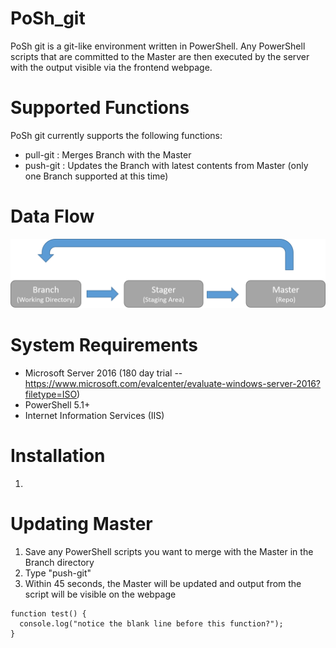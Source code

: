 # PoSh_git
PoSh git is a git-like environment written in PowerShell. Any PowerShell scripts that are committed to the Master are then executed by the server with the output visible via the frontend webpage.


# Supported Functions
PoSh git currently supports the following functions:
- pull-git : Merges Branch with the Master
- push-git : Updates the Branch with latest contents from Master (only one Branch supported at this time)


# Data Flow
![Alt text](https://github.com/WiredPulse/PoSh_git/blob/master/Flow.png?raw=true "Optional Title")
<br>

# System Requirements
- Microsoft Server 2016 (180 day trial -- https://www.microsoft.com/evalcenter/evaluate-windows-server-2016?filetype=ISO)
- PowerShell 5.1+
- Internet Information Services (IIS)

# Installation
1)


# Updating Master
1. Save any PowerShell scripts you want to merge with the Master in the Branch directory<br>
2. Type "push-git"<br>
3. Within 45 seconds, the Master will be updated and output from the script will be visible on the webpage<br>
```
function test() {
  console.log("notice the blank line before this function?");
}
```
